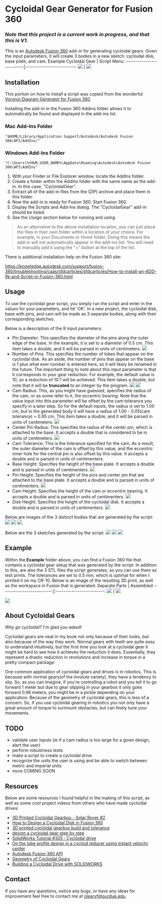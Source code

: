 # Cycloidal Gear Generator for Fusion 360
### _**Note that this project is a current work in progress, and that this is V1.**_

This is an [Autodesk Fusion 360](http://fusion360.autodesk.com/) add-in for generating cycloidal gears.  Given the input parameters, it will create 3 bodies in a new sketch: cycloidal disk, base plate, and cam.
Example Cycloidal Gear             |  Script Menu
:-------------------------:|:-------------------------:
![](https://github.com/olearyf/cycloidal-gears/blob/main/resources/diskExample.PNG)  |  ![](https://github.com/olearyf/cycloidal-gears/blob/main/resources/scriptExample.PNG)
## Installation

This portion on how to install a script was copied from the wonderful [Voronoi Diagram Generator for Fusion 360](https://github.com/hanskellner/Fusion360Voronoi).

Installing the add-in in the Fusion 360 Addins folder allows it to automatically be found and displayed in the add-ins list.

### Mac Add-Ins Folder

```
"$HOME/Library/Application Support/Autodesk/Autodesk Fusion 360/API/AddIns/"
```

### Windows Add-Ins Folder

```
"C:\Users\%YOUR_USER_NAME%\AppData\Roaming\Autodesk\Autodesk Fusion 360\API\AddIns"
```

1. With your Finder or File Explorer window, locate the AddIns folder.
1. Create a folder within the AddIns folder with the same name as the add-in.  In this case, "CycloidalGear".
1. Extract all of the add-in files from the (ZIP) archive and place them in this folder.
1. Now the add-in is ready for Fusion 360.  Start Fusion 360.
1. Display the Scripts and Add-Ins dialog.  The "CycloidalGear" add-in should be listed.
1. See the *Usage* section below for running and using.

> As an alternative to the above installation location, you can just place the files in their own folder within a location of your choice.  For example, in your Documents or Home folder.  Doing this means the add-in will not automatically appear in the add-ins list.  You will need to manually add it using the "+" button at the top of the list.

There is additional installation help on the Fusion 360 site:

https://knowledge.autodesk.com/support/fusion-360/troubleshooting/caas/sfdcarticles/sfdcarticles/How-to-install-an-ADD-IN-and-Script-in-Fusion-360.html

## Usage
To use the cycloidal gear script, you simply run the script and enter in the values for your parameters, and hit 'OK'. In a new project, the cycloidal disk, base with pins, and cam will be made as 3 separate bodies, along with their corresponding sketches. 

Below is a description of the 9 input parameters:

 - Pin Diameter: This specifies the diameter of the pins along the outer edge of the base. In the example, it is set to a diameter of 0.5 cm. This item takes a double, and it will be parsed in units of centimeters.
![](https://github.com/olearyf/cycloidal-gears/blob/main/resources/Images/pinDiameter.PNG)
 - Number of Pins: This specifies the number of lobes that appear on the cycloidal disk. As an aside, the number of pins that appear on the base is 1 plus what ever number is entered here, so it will likely be renamed in the future. The important thing to note about this input parameter is that it corresponds to your gear reduction. For example, the default value is 10, so a reduction of 10:1 will be achieved. This item takes a double, but note that it will be **truncated** to an integer by the program.
 ![](https://github.com/olearyf/cycloidal-gears/blob/main/resources/Images/pinNum1.PNG)
 ![](https://github.com/olearyf/cycloidal-gears/blob/main/resources/Images/pinNum2.PNG)
 - Cam Radius: This, as you might have guessed, specifies the radius of the cam, or as some refer to it, the eccentric bearing. Note that the value input into this parameter will be offset by the cam tolerance you specify in a later step. So for the default inputs, the radius is set to 1.00 cm, but in the generated body it will have a radius of 1.00 - 0.05(cam tolerance) = 0.95 cm. This item takes a double, and it will be parsed in units of centimeters.
 ![](https://github.com/olearyf/cycloidal-gears/blob/main/resources/Images/camRadius.PNG)
 - Center Pin Radius: This specifies the radius of the center pin, which is attached to the base. It accepts a double that is considered to be in units of centimeters.
 ![](https://github.com/olearyf/cycloidal-gears/blob/main/resources/Images/centerPinRadius.PNG)
 - Cam Tolerance: This is the tolerance specified for the cam. As a result, the outer diameter of the cam is offset by this value, and the eccentric inner hole for the central pin is also offset by this value. It accepts a double and is parsed in units of centimenters.
 - Base Height: Specifies the height of the base plate. It accepts a double and is parsed in units of centimenters.
 ![](https://github.com/olearyf/cycloidal-gears/blob/main/resources/Images/baseHeight.PNG)
 - Pin Height: Specifies the height of the pins and center pin that are attached to the base plate. It accepts a double and is parsed in units of centimenters.
 ![](https://github.com/olearyf/cycloidal-gears/blob/main/resources/Images/pinHeight.PNG)
 - Cam Height: Specifies the height of the cam or eccentric bearing. It accepts a double and is parsed in units of centimenters.
 ![](https://github.com/olearyf/cycloidal-gears/blob/main/resources/Images/camHeight.PNG)
 - Disk Height: Specifies the height of the cycloidal disk. It accepts a double and is parsed in units of centimenters.
 ![](https://github.com/olearyf/cycloidal-gears/blob/main/resources/Images/diskHeight.PNG)

 Below are images of the 3 distinct bodies that are generated by the script:
 ![](https://github.com/olearyf/cycloidal-gears/blob/main/resources/Images/diskBody.PNG)
 ![](https://github.com/olearyf/cycloidal-gears/blob/main/resources/Images/baseBody.PNG)
 ![](https://github.com/olearyf/cycloidal-gears/blob/main/resources/Images/camBody.PNG)

 Below are the 3 sketches generated by the script:
 ![](https://github.com/olearyf/cycloidal-gears/blob/main/resources/Images/diskSketch.PNG)
 ![](https://github.com/olearyf/cycloidal-gears/blob/main/resources/Images/baseSketch.PNG)
 ![](https://github.com/olearyf/cycloidal-gears/blob/main/resources/Images/camSketch.PNG)

## Example
Within the **Example** folder above, you can find a Fusion 360 file that contains a cycloidal gear setup that was generated by the script. In addition to this, are also the 3 STL files the script generates, so you can use them as test prints. The tolerances are set to 0.5 mm, which is optimal for when I printed it on my CR-10. Below is an image of the resulting 3D print, as well as the workspace in Fusion that is generated:
Separate Parts             |  Assembled
:-------------------------:|:-------------------------:
![](https://github.com/olearyf/cycloidal-gears/blob/main/resources/Images/parts.jpg)  |  ![](https://github.com/olearyf/cycloidal-gears/blob/main/resources/Images/assembled.jpg)

![](https://github.com/olearyf/cycloidal-gears/blob/main/resources/Images/exampleResult.PNG)

## About Cycloidal Gears
*Why go cycloidal?* I'm glad you asked!

Cycloidal gears are neat in my book not only because of their looks, but also because of the way they work. Normal gears with teeth are quite easy to understand intuitively, but the first time you look at a cycloidal gear it might be hard to see how it achieves the reduction it does. Essentially, they represent a drastic reduction in revolutions and increase in torque in a pretty compact package.

One common application of cycloidal gears and drives is in robotics. This is because with normal gears(of the involute variety), they have a tendency to slip. So, as you can imagine, if you're controlling a robot and you tell it to go forward 1 meter but due to gear slipping in your gearbox it only goes forward 0.98 meters, you might be in a pickle depending on your application. Because of the geometry of cycloidal gears, this is less of a concern. So, if you use cycloidal gearing in robotics you not only have a great amount of torque to surmount obstacles, but can finely tune your movements.

## TODO

- validate user inputs (ie if a cam radius is too large for a given design, alert the user)
- perform robustness tests
- make a script to create a cycloidal drive
- recognize the units the user is using and be able to switch between metric and imperial units
- more COMING SOON

## Resources

Below are some resources I found helpful in the making of this script, as well as some cool project videos from others who have made cycloidal drives:

 - [3D Printed Cycloidal Gearbox - Solar Rover #2](https://www.youtube.com/watch?v=Ur2eBNMfZIA)
 - [How to Design a Cycloidal Disk in Fusion 360](https://www.youtube.com/watch?v=jQ6LQBFZXmU)
 - [3D printed cycloidal gearbox build and tolerance](https://www.youtube.com/watch?v=Ra8FxDiuQns)
 - [design a cycloidal gear step by step](https://www.youtube.com/watch?v=guvatctnjww)
 - [SolidWorks Tutorial #305 : Cycloidal drive](https://www.youtube.com/watch?v=yIpnEZ_rjZY)
 - [On the lobe profile design in a cycloid reducer using
instant velocity center
](https://ww3.cad.de/foren/ubb/uploads/Clayton/lobe_profile_design_cycloid_reducer.pdf)
 - [Autodesk Fusion 360 API](https://autodeskfusion360.github.io/)
  - [Geometry of Cycloidal Gears](https://www.tec-science.com/mechanical-power-transmission/cycloidal-gear/geometry-of-cycloidal-gears/)
  - [Building a Cycloidal Drive with
SOLIDWORKS
](https://blogs.solidworks.com/teacher/wp-content/uploads/sites/3/Building-a-Cycloidal-Drive-with-SOLIDWORKS.pdf)

## Contact
If you have any questions, notice any bugs, or have any ideas for improvement feel free to contact me at [olearyf@purdue.edu](mailto:olearyf@purdue.edu).
